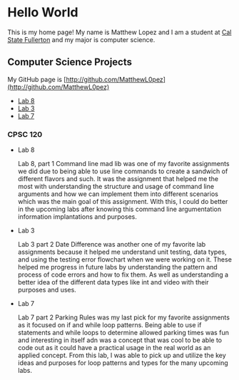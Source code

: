 # Hello World

This is my home page! My name is Matthew Lopez and I am a student at [Cal State Fullerton](http://www.fullerton.edu/) and my major is computer science.

## Computer Science Projects

My GitHub page is [http://github.com/MatthewL0pez](http://github.com/MatthewL0pez)
* [Lab 8](https://github.com/cpsc-fall-2023/cpsc-120-lab-08-matthew-maritza) 
* [Lab 3](https://github.com/cpsc-fall-2023/cpsc-120-lab-03-matthew-and-braedon) 
* [Lab 7](https://github.com/cpsc-fall-2023/cpsc-120-lab-07-matthew-and-maritza)

### CPSC 120

* Lab 8

    Lab 8, part 1 Command line mad lib was one of my favorite assignments we did due to being able to use line commands to create a sandwich of different flavors and such. It was the assignment that helped me the most with understanding the structure and usage of command line arguments and how we can implement them into different scenarios which was the main goal of this assignment. With this, I could do better in the upcoming labs after knowing this command line argumentation information implantations and purposes.    

* Lab 3
    
    Lab 3 part 2 Date Difference was another one of my favorite lab assignments because it helped me understand unit testing, data types, and using the testing error flowchart when we were working on it. These helped me progress in future labs by understanding the pattern and process of code errors and how to fix them. As well as understanding a better idea of the different data types like int and video with their purposes and uses. 

* Lab 7 

    Lab 7 part 2 Parking Rules was my last pick for my favorite assignments as it focused on if and while loop patterns. Being able to use if statements and while loops to determine allowed parking times was fun and interesting in itself adn was a concept that was cool to be able to code out as it could have a practical usage in the real world as an applied concept. From this lab, I was able to pick up and utilize the key ideas and purposes for loop patterns and types for the many upcoming labs. 



